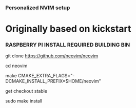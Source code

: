 ### Personalized NVIM setup
# Originally based on kickstart


### RASPBERRY PI INSTALL REQUIRED BUILDING BIN ###
git clone https://github.com/neovim/neovim

cd neovim

make CMAKE_EXTRA_FLAGS="-DCMAKE_INSTALL_PREFIX=$HOME/neovim"

get checkout stable

sudo make install
